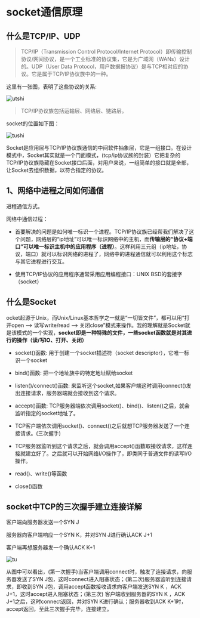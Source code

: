 # socket通信原理

## 什么是TCP/IP、UDP

>TCP/IP（Transmission Control Protocol/Internet Protocol）即传输控制协议/网间协议，是一个工业标准的协议集，它是为广域网（WANs）设计的。UDP（User Data Protocol，用户数据报协议）是与TCP相对应的协议。它是属于TCP/IP协议族中的一种。

  这里有一张图，表明了这些协议的关系:

![utshi](https://img-blog.csdnimg.cn/20190612195003894.png?x-oss-process=image/watermark,type_ZmFuZ3poZW5naGVpdGk,shadow_10,text_aHR0cHM6Ly9ibG9nLmNzZG4ubmV0L2tpa2l0eWFu,size_16,color_FFFFFF,t_70)

>TCP/IP协议族包括运输层、网络层、链路层。

socket的位置如下图：

![tushi](https://img-blog.csdnimg.cn/20190612195047831.png?x-oss-process=image/watermark,type_ZmFuZ3poZW5naGVpdGk,shadow_10,text_aHR0cHM6Ly9ibG9nLmNzZG4ubmV0L2tpa2l0eWFu,size_16,color_FFFFFF,t_70)

Socket是应用层与TCP/IP协议族通信的中间软件抽象层，它是一组接口。在设计模式中，Socket其实就是一个门面模式，(tcp/ip协议族的封装）它把复杂的TCP/IP协议族隐藏在Socket接口后面，对用户来说，一组简单的接口就是全部，让Socket去组织数据，以符合指定的协议。

## 1、网络中进程之间如何通信

进程通信方式。

网络中通信过程：

- 首要解决的问题是如何唯一标识一个进程。TCP/IP协议族已经帮我们解决了这个问题，网络层的“ip地址”可以唯一标识网络中的主机，而**传输层的“协议+端口”可以唯一标识主机中的应用程序（进程）**。这样利用三元组（ip地址，协议，端口）就可以标识网络的进程了，网络中的进程通信就可以利用这个标志与其它进程进行交互。

- 使用TCP/IP协议的应用程序通常采用应用编程接口：UNIX BSD的套接字（socket）

## 什么是Socket

ocket起源于Unix，而Unix/Linux基本哲学之一就是“一切皆文件”，都可以用“打开open –> 读写write/read –> 关闭close”模式来操作。我的理解就是Socket就是该模式的一个实现，**socket即是一种特殊的文件，一些socket函数就是对其进行的操作（读/写IO、打开、关闭）**

- socket()函数: 用于创建一个socket描述符（socket descriptor），它唯一标识一个socket

- bind()函数: 把一个地址族中的特定地址赋给socket

- listen()/connect()函数: 来监听这个socket,如果客户端这时调用connect()发出连接请求，服务器端就会接收到这个请求。

- accept()函数: TCP服务器端依次调用socket()、bind()、listen()之后，就会监听指定的socket地址了。

- TCP客户端依次调用socket()、connect()之后就想TCP服务器发送了一个连接请求。(三次握手)

- TCP服务器监听到这个请求之后，就会调用accept()函数取接收请求，这样连接就建立好了。之后就可以开始网络I/O操作了，即类同于普通文件的读写I/O操作。

- read()、write()等函数

- close()函数

## socket中TCP的三次握手建立连接详解

客户端向服务器发送一个SYN J

服务器向客户端响应一个SYN K，并对SYN J进行确认ACK J+1

客户端再想服务器发一个确认ACK K+1

![tu](https://img-blog.csdnimg.cn/20190612195514218.png?x-oss-process=image/watermark,type_ZmFuZ3poZW5naGVpdGk,shadow_10,text_aHR0cHM6Ly9ibG9nLmNzZG4ubmV0L2tpa2l0eWFu,size_16,color_FFFFFF,t_70)

从图中可以看出，(第一次握手)当客户端调用connect时，触发了连接请求，向服务器发送了SYN J包，这时connect进入阻塞状态；(第二次)服务器监听到连接请求，即收到SYN J包，调用accept函数接收请求向客户端发送SYN K ，ACK J+1，这时accept进入阻塞状态；(第三次)  客户端收到服务器的SYN K ，ACK J+1之后，这时connect返回，并对SYN K进行确认；服务器收到ACK K+1时，accept返回，至此三次握手完毕，连接建立。
